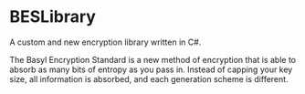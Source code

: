 # BESLibrary
A custom and new encryption library written in C#. 

The Basyl Encryption Standard is a new method of encryption that is able to absorb as many bits of entropy as you pass in. Instead of capping your key size, all information is absorbed, and each generation scheme is different.
